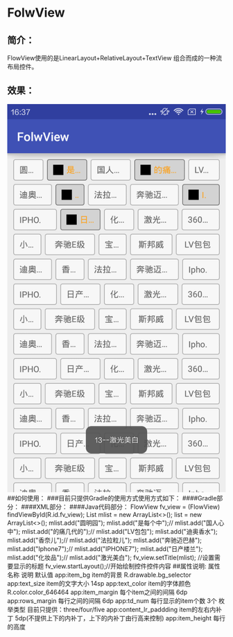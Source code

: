 # FolwView
## 简介：
   FlowView使用的是LinearLayout+RelativeLayout+TextView 组合而成的一种流布局控件。
## 效果：
<img src="https://github.com/kyuyi/FolwView/blob/master/pic/Screenshot_2016-10-08-16-37-23_com.folwview.png"/>
##如何使用：
  ###目前只提供Gradle的使用方式使用方式如下：
  ####Gradle部分：
  ####XML部分：
        <com.flowview.FlowView xmlns:app="http://schemas.android.com/apk/res-auto"
            android:id="@+id/fv_view"
            android:layout_width="match_parent"
            android:layout_height="match_parent"
            android:layout_margin="10dp"
            android:paddingBottom="20dp"
            app:content_lr_paddding="10dp"
            app:item_bg="@drawable/bg_selector_test"
            app:item_height="50dp"
            app:item_margin="1dp"
            app:rows_margin="1dp"
            app:td_num="five"
            app:text_color="#99FF99"
            app:text_size="11sp" />
  ####Java代码部分：
 FlowView  fv_view = (FlowView) findViewById(R.id.fv_view);
 List<String> mlist = new ArrayList<>();
        list = new ArrayList<>();
        mlist.add("圆明园");
        mlist.add("是每个中");//
        mlist.add("国人心中");
        mlist.add("的痛几代的");//
        mlist.add("LV包包");
        mlist.add("迪奥香水");
        mlist.add("香奈儿");//
        mlist.add("法拉粒儿");
        mlist.add("奔驰迈巴赫");
        mlist.add("Iphone7");//
        mlist.add("IPHONE7");
        mlist.add("日产楼兰");
        mlist.add("化妆品");//
        mlist.add("激光美白");
fv_view.setTitle(mlist); //设置需要显示的标题
 fv_view.startLayout();//开始绘制控件控件内容
##属性说明:
属性名称                       说明                              默认值
app:item_bg                   item的背景                        R.drawable.bg_selector 
app:text_size                 item的文字大小                    14sp
app:text_color                item的字体颜色                    R.color.color_646464  
app:item_margin               每个item之间的间隔                 6dp
app:rows_margin               每行之间的间隔                     6dp
app:td_num                    每行显示的item个数                 3个   枚举类型 目前只提供：three/four/five
app:content_lr_paddding       item的左右内补丁                   5dp(不提供上下的内补丁，上下的内补丁由行高来控制)
app:item_height               每行的高度    

                   

